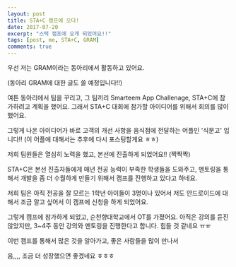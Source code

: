 ```yaml
---
layout: post
title: STA+C 캠프에 오다!
date: 2017-07-20
excerpt: "스택 캠프에 오게 되었어요!!"
tags: [post, me, STA+C, GRAM]
comments: true
---
```


우선 저는 GRAM이라는 동아리에서 활동하고 있어요. 

(동아리 GRAM에 대한 글도 쓸 예정입니다!!)

여튼 동아리에서 팀을 꾸리고, 그 팀끼리 Smarteem App Challenage, STA+C에 참가하려고 계획을 했어요. 그래서 STA+C 대회에 참가할 아이디어를 위해서 회의를 많이 했어요.

그렇게 나온 아이디어가 바로 고객의 개선 사항을 음식점에 전달하는 어플인 '식문고' 입니다!! (이 어플에 대해서는 추후에 다시 포스팅할게요 ㅎㅎ)

저희 팀원들은 열심히 노력을 했고, 본선에 진출하게 되었어요!! (짝짝짝)

STA+C은 본선 진출자들에게 매년 전공 능력이 부족한 학생들을 도와주고, 멘토링을 통해서 개발을 좀 더 수월하게 만들기 위해서 캠프를 진행하고 있다고 하네요.

저희 팀은 아직 전공을 잘 모르는 1학년 아이들이 3명이나 있어서 저도 안드로이드에 대해서 조금 알고 싶어서 이 캠프에 신청을 하게 되었어요. 

그렇게 캠프에 참가하게 되었고, 순천향대학교에서 OT를 가졌어요. 아직은 강의를 듣진 않았지만, 3~4주 동안 강의와 멘토링을 진행한다고 합니다. 힘들 것 같네요 ㅠㅠ

이번 캠프를 통해서 많은 것을 알아가고, 좋은 사람들을 많이 만나서

음,,,, 조금 더 성장했으면 좋겠네요 ㅎㅎㅎ